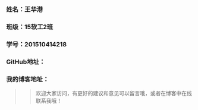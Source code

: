 ### 姓名：王华港
### 班级：15软工2班
### 学号：201510414218
### GitHub地址：[](https://github.com/WangHuagang)
### 我的博客地址：[](http://blog.54whg.cn)

>>欢迎大家访问，有更好的建议和意见可以留言哦，或者在博客中在线联系我哦！